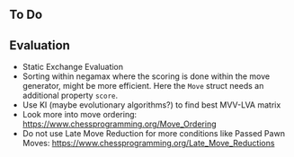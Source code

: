 To Do
--------

## Evaluation
- Static Exchange Evaluation
- Sorting within negamax where the scoring is done within the move generator, might be more efficient. 
  Here the `Move` struct needs an additional property `score`. 
- Use KI (maybe evolutionary algorithms?) to find best MVV-LVA matrix
- Look more into move ordering: https://www.chessprogramming.org/Move_Ordering
- Do not use Late Move Reduction for more conditions like Passed 
  Pawn Moves: https://www.chessprogramming.org/Late_Move_Reductions